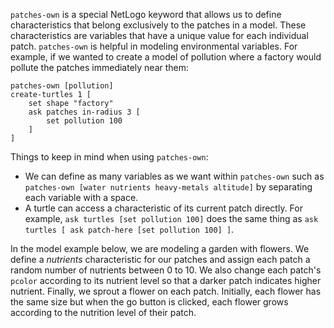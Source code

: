 `patches-own` is a special NetLogo keyword that allows us to define characteristics that belong exclusively to the patches in a model. These characteristics are variables that have a unique value for each individual patch. `patches-own` is helpful in modeling environmental variables. For example, if we wanted to create a model of pollution where a factory would pollute the patches immediately near them:



```
patches-own [pollution]
create-turtles 1 [
	set shape "factory"
	ask patches in-radius 3 [
		set pollution 100
	]
]
```

 



Things to keep in mind when using `patches-own`:

* We can define as many variables as we want within `patches-own` such as `patches-own [water nutrients heavy-metals altitude]` by separating each variable with a space.
* A turtle can access a characteristic of its current patch directly. For example, `ask turtles [set pollution 100]` does the same thing as `ask turtles [ ask patch-here [set pollution 100] ]`.





In the model example below, we are modeling a garden with flowers. We define a *nutrients* characteristic for our patches and assign each patch a random number of nutrients between 0 to 10. We also change each patch's `pcolor` according to its nutrient level so that a darker patch indicates higher nutrient. Finally, we sprout a flower on each patch. Initially, each flower has the same size but when the go button is clicked, each flower grows according to the nutrition level of their patch.

